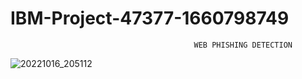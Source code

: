 
# IBM-Project-47377-1660798749
                                             WEB PHISHING DETECTION 
![20221016_205112](https://user-images.githubusercontent.com/113851201/196043815-d9fd3371-0bde-44f6-8972-c2679a4a24ef.jpg)

                                      
